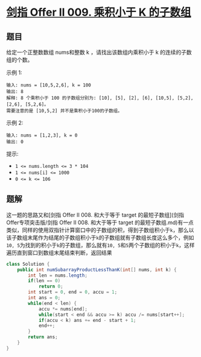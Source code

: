 # [剑指 Offer II 009. 乘积小于 K 的子数组](https://leetcode-cn.com/problems/ZVAVXX/)

## 题目

给定一个正整数数组 nums和整数 k ，请找出该数组内乘积小于 k 的连续的子数组的个数。

 示例 1:

```
输入: nums = [10,5,2,6], k = 100
输出: 8
解释: 8 个乘积小于 100 的子数组分别为: [10], [5], [2], [6], [10,5], [5,2], [2,6], [5,2,6]。
需要注意的是 [10,5,2] 并不是乘积小于100的子数组。
```

示例 2:

```
输入: nums = [1,2,3], k = 0
输出: 0
```


提示: 

* `1 <= nums.length <= 3 * 104`
* `1 <= nums[i] <= 1000`
* `0 <= k <= 106`

## 题解

这一题的思路又和[剑指 Offer II 008. 和大于等于 target 的最短子数组](剑指Offer专项突击版/剑指 Offer II 008. 和大于等于 target 的最短子数组.md)有一点类似，同样的使用双指针计算窗口中的子数组的积，得到子数组积小于`k`，那么以该子数组末尾作为结尾的子数组积小于`k`的子数组就有子数组长度这么多个，例如`10, 5`为找到的积小于`k`的子数组，那么就有`10, 5`和`5`两个子数组的积小于`k`，这样遍历直到窗口到数组末尾结束判断，返回结果

```java
class Solution {
    public int numSubarrayProductLessThanK(int[] nums, int k) {
        int len = nums.length;
        if(len == 0)
            return 0;
        int start = 0, end = 0, accu = 1;
        int ans = 0;
        while(end < len) {
            accu *= nums[end];
            while(start < end && accu >= k) accu /= nums[start++];
            if(accu < k) ans += end - start + 1;
            end++;
        } 
        return ans;
    }
}
```

